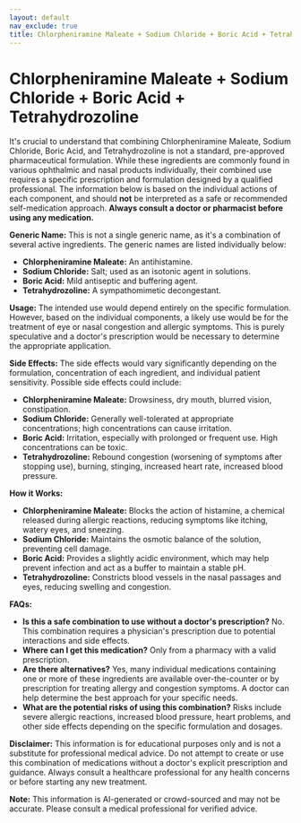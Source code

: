 ```yaml
---
layout: default
nav_exclude: true
title: Chlorpheniramine Maleate + Sodium Chloride + Boric Acid + Tetrahydrozoline
---
```


# Chlorpheniramine Maleate + Sodium Chloride + Boric Acid + Tetrahydrozoline

It's crucial to understand that combining Chlorpheniramine Maleate, Sodium Chloride, Boric Acid, and Tetrahydrozoline is not a standard, pre-approved pharmaceutical formulation.  While these ingredients are commonly found in various ophthalmic and nasal products individually, their combined use requires a specific prescription and formulation designed by a qualified professional.  The information below is based on the individual actions of each component, and should **not** be interpreted as a safe or recommended self-medication approach.  **Always consult a doctor or pharmacist before using any medication.**


**Generic Name:**  This is not a single generic name, as it's a combination of several active ingredients.  The generic names are listed individually below:

* **Chlorpheniramine Maleate:** An antihistamine.
* **Sodium Chloride:** Salt; used as an isotonic agent in solutions.
* **Boric Acid:** Mild antiseptic and buffering agent.
* **Tetrahydrozoline:** A sympathomimetic decongestant.


**Usage:**  The intended use would depend entirely on the specific formulation.  However, based on the individual components, a likely use would be for the treatment of eye or nasal congestion and allergic symptoms.  This is purely speculative and a doctor's prescription would be necessary to determine the appropriate application.


**Side Effects:** The side effects would vary significantly depending on the formulation, concentration of each ingredient, and individual patient sensitivity. Possible side effects could include:

* **Chlorpheniramine Maleate:** Drowsiness, dry mouth, blurred vision, constipation.
* **Sodium Chloride:**  Generally well-tolerated at appropriate concentrations; high concentrations can cause irritation.
* **Boric Acid:**  Irritation, especially with prolonged or frequent use.  High concentrations can be toxic.
* **Tetrahydrozoline:**  Rebound congestion (worsening of symptoms after stopping use), burning, stinging, increased heart rate, increased blood pressure.


**How it Works:**

* **Chlorpheniramine Maleate:** Blocks the action of histamine, a chemical released during allergic reactions, reducing symptoms like itching, watery eyes, and sneezing.
* **Sodium Chloride:** Maintains the osmotic balance of the solution, preventing cell damage.
* **Boric Acid:** Provides a slightly acidic environment, which may help prevent infection and act as a buffer to maintain a stable pH.
* **Tetrahydrozoline:**  Constricts blood vessels in the nasal passages and eyes, reducing swelling and congestion.


**FAQs:**

* **Is this a safe combination to use without a doctor's prescription?**  No. This combination requires a physician's prescription due to potential interactions and side effects.
* **Where can I get this medication?** Only from a pharmacy with a valid prescription.
* **Are there alternatives?**  Yes, many individual medications containing one or more of these ingredients are available over-the-counter or by prescription for treating allergy and congestion symptoms.  A doctor can help determine the best approach for your specific needs.
* **What are the potential risks of using this combination?** Risks include severe allergic reactions, increased blood pressure, heart problems, and other side effects depending on the specific formulation and dosages.

**Disclaimer:** This information is for educational purposes only and is not a substitute for professional medical advice.  Do not attempt to create or use this combination of medications without a doctor's explicit prescription and guidance.  Always consult a healthcare professional for any health concerns or before starting any new treatment.


**Note:** This information is AI-generated or crowd-sourced and may not be accurate. Please consult a medical professional for verified advice.